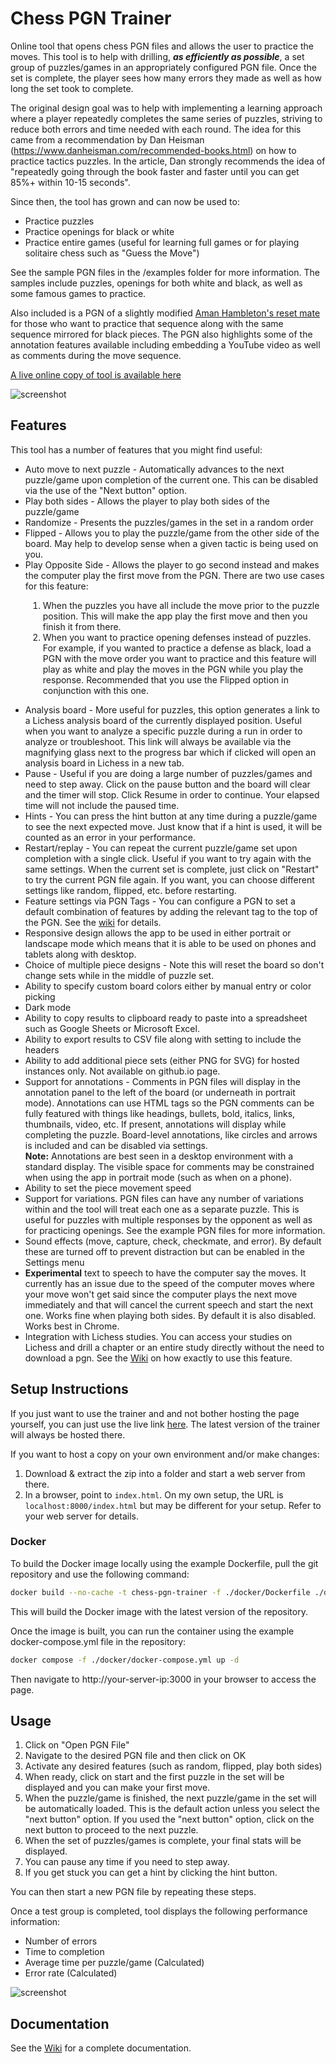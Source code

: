 # Chess PGN Trainer
Online tool that opens chess PGN files and allows the user to practice the moves.  This tool is to help with drilling, ***as efficiently as possible***, a set group of puzzles/games in an appropriately configured PGN file. Once the set is complete, the player sees how many errors they made as well as how long the set took to complete.

The original design goal was to help with implementing a learning approach where a player repeatedly completes the same series of puzzles, striving to reduce both errors and time needed with each round.
The idea for this came from a recommendation by Dan Heisman (https://www.danheisman.com/recommended-books.html) on how to practice tactics puzzles.  In the article, Dan strongly recommends the idea of "repeatedly going through the book faster and faster until you can get 85%+ within 10-15 seconds". 

Since then, the tool has grown and can now be used to:
* Practice puzzles
* Practice openings for black or white
* Practice entire games (useful for learning full games or for playing solitaire chess such as "Guess the Move")

See the sample PGN files in the /examples folder for more information.  The samples include puzzles, openings for both white and black, as well as some famous games to practice.  

Also included is a PGN of a slightly modified [Aman Hambleton's reset mate](https://www.youtube.com/watch?v=XAlcDWQ6iTM) for those who want to practice that sequence along with the same sequence mirrored for black pieces.  The PGN also highlights some of the annotation features available including embedding a YouTube video as well as comments during the move sequence.

[A live online copy of tool is available here](https://rodpolako.github.io/)

![screenshot](./public/screenshots/screenshot.png)
## Features
This tool has a number of features that you might find useful:
* Auto move to next puzzle - Automatically advances to the next puzzle/game upon completion of the current one.  This can be disabled via the use of the "Next button" option.
* Play both sides - Allows the player to play both sides of the puzzle/game
* Randomize - Presents the puzzles/games in the set in a random order
* Flipped - Allows you to play the puzzle/game from the other side of the board.  May help to develop sense when a given tactic is being used on you.
* Play Opposite Side - Allows the player to go second instead and makes the computer play the first move from the PGN.  There are two use cases for this feature: 

<div style="padding-left: 2em;"><ol><li>When the puzzles you have all include the move prior to the puzzle position.  This will make the app play the first move and then you finish it from there.</li>
<li>When you want to practice opening defenses instead of puzzles.  For example, if you wanted to practice a defense as black, load a PGN with the move order you want to practice and this feature will play as white and play the moves in the PGN while you play the response.  Recommended that you use the Flipped option in conjunction with this one.</li></ol></div>

* Analysis board - More useful for puzzles, this option generates a link to a Lichess analysis board of the currently displayed position. Useful when you want to analyze a specific puzzle during a run in order to analyze or troubleshoot.  This link will always be available via the magnifying glass next to the progress bar which if clicked will open an analysis board in Lichess in a new tab.
* Pause - Useful if you are doing a large number of puzzles/games and need to step away.  Click on the pause button and the board will clear and the timer will stop.  Click Resume in order to continue.  Your elapsed time will not include the paused time.
* Hints - You can press the hint button at any time during a puzzle/game to see the next expected move.  Just know that if a hint is used, it will be counted as an error in your performance.
* Restart/replay - You can repeat the current puzzle/game set upon completion with a single click. Useful if you want to try again with the same settings.  When the current set is complete, just click on "Restart" to try the current PGN file again.  If you want, you can choose different settings like random, flipped, etc. before restarting.
* Feature settings via PGN Tags - You can configure a PGN to set a default combination of features by adding the relevant tag to the top of the PGN.  See the [wiki](https://github.com/rodpolako/Chess-PGN-Trainer/wiki#default-settings-via-pgn-tags) for details.
* Responsive design allows the app to be used in either portrait or landscape mode which means that it is able to be used on phones and tablets along with desktop.
* Choice of multiple piece designs - Note this will reset the board so don't change sets while in the middle of puzzle set.
* Ability to specify custom board colors either by manual entry or color picking 
* Dark mode  
* Ability to copy results to clipboard ready to paste into a spreadsheet such as Google Sheets or Microsoft Excel. 
* Ability to export results to CSV file along with setting to include the headers
* Ability to add additional piece sets (either PNG for SVG) for hosted instances only.  Not available on github.io page.
* Support for annotations - Comments in PGN files will display in the annotation panel to the left of the board (or underneath in portrait mode).  Annotations can use HTML tags so the PGN comments can be fully featured with things like headings, bullets, bold, italics, links, thumbnails, video, etc. If present, annotations will display while completing the puzzle.  Board-level annotations, like circles and arrows is included and can be disabled via settings.  
**Note:** Annotations are best seen in a desktop environment with a standard display. The visible space for comments may be constrained when using the app in portrait mode (such as when on a phone).
* Ability to set the piece movement speed
* Support for variations.  PGN files can have any number of variations within and the tool will treat each one as a separate puzzle.  This is useful for puzzles with multiple responses by the opponent as well as for practicing openings.  See the example PGN files for more information.
* Sound effects (move, capture, check, checkmate, and error).  By default these are turned off to prevent distraction but can be enabled in the Settings menu
* **Experimental** text to speech to have the computer say the moves.  It currently has an issue due to the speed of the computer moves where your move won't get said since the computer plays the next move immediately and that will cancel the current speech and start the next one.  Works fine when playing both sides.  By default it is also disabled.  Works best in Chrome.
* Integration with Lichess studies.  You can access your studies on Lichess and drill a chapter or an entire study directly without the need to download a pgn. See the [Wiki](https://github.com/rodpolako/Chess-PGN-Trainer/wiki#lichess-study-integration) on how exactly to use this feature.

## Setup Instructions
If you just want to use the trainer and and not bother hosting the page yourself, you can just use the live link [here](https://rodpolako.github.io/).  The latest version of the trainer will always be hosted there.

If you want to host a copy on your own environment and/or make changes:
1. Download & extract the zip into a folder and start a web server from there.
2. In a browser, point to ```index.html```.  On my own setup, the URL is ```localhost:8000/index.html``` but may be different for your setup.  Refer to your web server for details.

### Docker

To build the Docker image locally using the example Dockerfile, pull the git repository and use the following command:

```sh
docker build --no-cache -t chess-pgn-trainer -f ./docker/Dockerfile ./docker
```

This will build the Docker image with the latest version of the repository.

Once the image is built, you can run the container using the example docker-compose.yml file in the repository:

```sh
docker compose -f ./docker/docker-compose.yml up -d
```

Then navigate to http://your-server-ip:3000 in your browser to access the page.

## Usage
1. Click on "Open PGN File"
2. Navigate to the desired PGN file and then click on OK
3. Activate any desired features (such as random, flipped, play both sides)
4. When ready, click on start and the first puzzle in the set will be displayed and you can make your first move.
5. When the puzzle/game is finished, the next puzzle/game in the set will be automatically loaded. This is the default action unless you select the "next button" option.  If you used the "next button" option, click on the next button to proceed to the next puzzle.
6. When the set of puzzles/games is complete, your final stats will be displayed.
7. You can pause any time if you need to step away.
8. If you get stuck you can get a hint by clicking the hint button.

You can then start a new PGN file by repeating these steps.

Once a test group is completed, tool displays the following performance information:
* Number of errors
* Time to completion
* Average time per puzzle/game (Calculated)
* Error rate (Calculated)

![screenshot](./public/screenshots/screenshot2.png)

## Documentation
See the [Wiki](https://github.com/rodpolako/Chess-PGN-Trainer/wiki) for a complete documentation.
